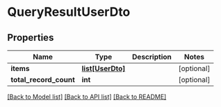 # QueryResultUserDto

## Properties
Name | Type | Description | Notes
------------ | ------------- | ------------- | -------------
**items** | [**list[UserDto]**](UserDto.md) |  | [optional] 
**total_record_count** | **int** |  | [optional] 

[[Back to Model list]](../README.md#documentation-for-models) [[Back to API list]](../README.md#documentation-for-api-endpoints) [[Back to README]](../README.md)

